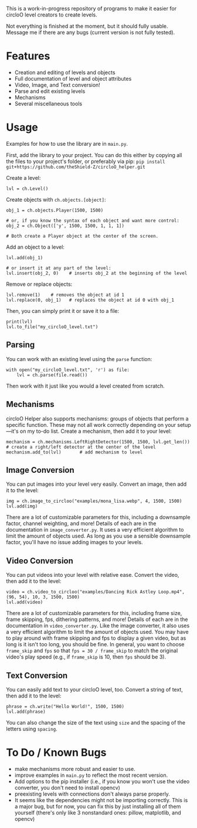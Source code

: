 This is a work-in-progress repository of programs to make it easier for circloO level creators to create levels.

Not everything is finished at the moment, but it should fully usable. Message me if there are any bugs (current version is not fully tested).

# Features

- Creation and editing of levels and objects
- Full documentation of level and object attributes
- Video, Image, and Text conversion!
- Parse and edit existing levels
- Mechanisms
- Several miscellaneous tools

# Usage

Examples for how to use the library are in `main.py`.

First, add the library to your project. You can do this either by copying all the files to your project's folder, or preferably via pip:
`pip install git+https://github.com/theShield-Z/circloO_helper.git`


Create a level:
```
lvl = ch.Level()
```

Create objects with `ch.objects.[object]`:
```
obj_1 = ch.objects.Player(1500, 1500)

# or, if you know the syntax of each object and want more control:
obj_2 = ch.Object(['y', 1500, 1500, 1, 1, 1])

# Both create a Player object at the center of the screen.
```

Add an object to a level:
```
lvl.add(obj_1)

# or insert it at any part of the level:
lvl.insert(obj_2, 0)    # inserts obj_2 at the beginning of the level
```

Remove or replace objects:
```
lvl.remove(1)    # removes the object at id 1
lvl.replace(0, obj_1)   # replaces the object at id 0 with obj_1
```

Then, you can simply print it or save it to a file:
```
print(lvl)
lvl.to_file("my_circloO_level.txt")
```

## Parsing

You can work with an existing level using the `parse` function:
```
with open("my_circloO_level.txt", 'r') as file:
    lvl = ch.parse(file.read())
```
Then work with it just like you would a level created from scratch.

## Mechanisms

circloO Helper also supports mechanisms: groups of objects that perform a specific function. These may not all work correctly depending on your setup—it's on my to-do list.
Create a mechanism, then add it to your level:
```
mechanism = ch.mechanisms.LeftRightDetector(1500, 1500, lvl.get_len())     # create a right/left detector at the center of the level
mechanism.add_to(lvl)       # add mechanism to level
```

## Image Conversion

You can put images into your level very easily. Convert an image, then add it to the level:
```
img = ch.image_to_circloo("examples/mona_lisa.webp", 4, 1500, 1500)
lvl.add(img)
```
There are a lot of customizable parameters for this, including a downsample factor, channel weighting, and more! Details of each are in the documentation in `image_converter.py`.
It uses a very efficient algorithm to limit the amount of objects used. As long as you use a sensible downsample factor, you'll have no issue adding images to your levels.

## Video Conversion

You can put videos into your level with relative ease. Convert the video, then add it to the level:
```
video = ch.video_to_circloo("examples/Dancing Rick Astley Loop.mp4", (96, 54), 10, 3, 1500, 1500)
lvl.add(video)
```
There are a lot of customizable parameters for this, including frame size, frame skipping, fps, dithering patterns, and more! Details of each are in the documentation in `video_converter.py`.
Like the image converter, it also uses a very efficient algorithm to limit the amount of objects used. You may have to play around with frame skipping and fps to display a given video, but as long is it isn't too long, you should be fine. In general, you want to choose `frame_skip` and `fps` so that `fps = 30 / frame_skip` to match the original video's play speed (e.g., if `frame_skip` is 10, then `fps` should be 3).

## Text Conversion

You can easily add text to your circloO level, too. Convert a string of text, then add it to the level:
```
phrase = ch.write("Hello World!", 1500, 1500)
lvl.add(phrase)
```
You can also change the size of the text using `size` and the spacing of the letters using `spacing`.


# To Do / Known Bugs

- make mechanisms more robust and easier to use.
- improve examples in `main.py` to reflect the most recent version.
- Add options to the pip installer (i.e., if you know you won't use the video converter, you don't need to install opencv)
- preexisting levels with connections don't always parse properly.
- It seems like the dependencies might not be importing correctly. This is a major bug, but for now, you can fix this by just installing all of them yourself (there's only like 3 nonstandard ones: pillow, matplotlib, and opencv)
